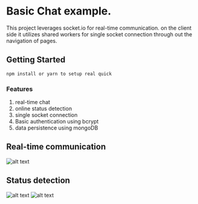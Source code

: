 # Basic Chat example.

This project leverages socket.io for real-time communication.
on the client side it utilizes shared workers for single socket connection through out the navigation of pages.

## Getting Started

```
npm install or yarn to setup real quick

```

### Features
1. real-time chat
2.  online status detection 
3. single socket connection 
4. Basic authentication using bcrypt
5. data persistence using mongoDB

## Real-time communication

![alt text](https://i.ibb.co/jTHW8jK/Screenshot-2020-05-01-at-02-25-17.png)

## Status detection 

![alt text](https://i.ibb.co/dkf0d2s/Screenshot-2020-05-01-at-02-27-11.png)
![alt text](https://i.ibb.co/pnq2G0C/Screenshot-2020-05-01-at-02-24-44.png)
